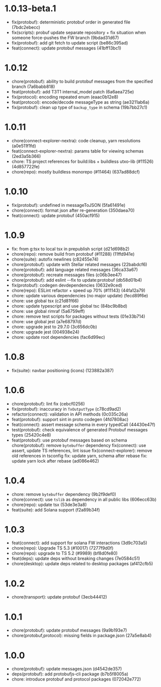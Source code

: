 # 1.0.13-beta.1

-   fix(protobuf): deterministic protobuf order in generated file (7bdc2ebecc)
-   fix(scripts): probuf update separate repository + fix situation when someone force-pushes the FW branch (9bdad31d67)
-   fix(protobuf): add git fetch to update script (be86c395ad)
-   feat(connect): update protobuf messages (41bff13bc1)

# 1.0.12

-   chore(protobuf): ability to build protobuf messages from the specified branch (7a6babb818)
-   feat(protobuf): add T3T1 internal_model patch (6a6aea725e)
-   fix(protocol): encoding repeated enum (eaac0b12e8)
-   feat(protocol): encode/decode messageType as string (ae3211ab6a)
-   fix(protobuf): clean up type of `backup_type` in schema (19b7bb27c1)

# 1.0.11

-   chore(connect-explorer-nextra): code cleanup, yarn resolutions (a0e511f1fd)
-   feat(connect-explorer-nextra): params table for viewing schemas (2ed3a5b366)
-   chore: TS project references for build:libs + buildless utxo-lib (#11526) (4d857722fe)
-   chore(repo): mostly buildless monorepo (#11464) (637ad88dcf)

# 1.0.10

-   fix(protobuf): undefined in messageToJSON (5fa61491e)
-   chore(connect): format json after re-generation (350daea70)
-   feat(connect): update protobuf (450acf915)

# 1.0.9

-   fix: from g:tsx to local tsx in prepublish script (d21d698b2)
-   chore(repo): remove build from protobuf (#11288) (11ffd941e)
-   chore(suite): autofix newlines (c82455e74)
-   chore(protobuf): update with Stellar related messages (22babdcf6)
-   chore(protobuf): add language related messages (36ca33a67)
-   chore(protobuf): recreate messages files (c06b3ee47)
-   chore(protobuf): add eslint --fix to update:protobuf (db58d01b4)
-   fix(protobuf): codegen devdependencies (0632e9ced)
-   chore(repo): ESLint refactor + speed up 70% (#11143) (44fa12a79)
-   chore: update various dependencies (no major update) (fecd89f6e)
-   chore: use global tsx (c21d81f66)
-   chore: update typescript and use global tsc (84bc9b8bd)
-   chore: use global rimraf (5a6759eff)
-   chore: remove test scripts for packages without tests (01e33b714)
-   chore: use global jest (a7e68797d)
-   chore: upgrade jest to 29.7.0 (3c656dc0b)
-   chore: upgrade jest (004938e24)
-   chore: update root dependencies (fac6d99ec)

# 1.0.8

-   fix(suite): navbar positioning (icons) (123882a387)

# 1.0.6

-   chore(protobuf): lint fix (cebcf0256)
-   fix(protobuf): inaccuracy in `TxOutputType` (c78cd9ad2)
-   refactor(connect): validation in API methods (0c035c26a)
-   feat(protobuf): support sint in proto codegen (4fd7808ac)
-   feat(connect): assert message schema in every typedCall (44430e47f)
-   test(protobuf): check equivalence of generated Protobuf messages types (25420c4e8)
-   feat(protobuf): use protobuf messages based on schema chore(protobuf): remove `bytebuffer` dependency fix(connect): use assert, update TS references, lint issue fix(connect-explorer): remove old references in tsconfig fix: update yarn, schema after rebase fix: update yarn lock after rebase (ad086e462)

# 1.0.4

-   chore: remove `bytebuffer` dependency (9b2f9def0)
-   chore(connect): use `tslib` as dependency in all public libs (606ecc63b)
-   chore(repo): update tsx (53de3e3a8)
-   feat(suite): add Solana support (f2a89b34f)

# 1.0.3

-   feat(connect): add support for solana FW interactions (3d9c703a5)
-   chore(repo): Upgrade TS 5.3 (#10017) (7277f9d0f)
-   chore(repo): upgrade to TS 5.2 (#9989) (bf8d0fe80)
-   feat(deps): update deps without breaking changes (7e0584c51)
-   chore(desktop): update deps related to desktop packages (af412cfb5)

# 1.0.2

-   chore(transport): update protobuf (3ecb44412)

# 1.0.1

-   chore(protobuf): update protobuf messages (9a9b193e7)
-   chore(protobuf,protocol): missing fields in package.json (27a5e8ab4)

# 1.0.0

-   chore(protobuf): update messages.json (d4542de357)
-   deps(protobuf): add protobufjs-cli package (b7b5f8005a)
-   chore: introduce protobuf and protocol packages (072042e772)
